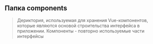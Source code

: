 ## Папка components ##

>Дериктория, используемая для хранения Vue-компонентов, которые являются основой строительства интерфейса в приложении. Компоненты - повторно используемые части интерфейсы 